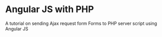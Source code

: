 # Angular JS with PHP
A tutorial on sending Ajax request form Forms to PHP server script using Angular JS
